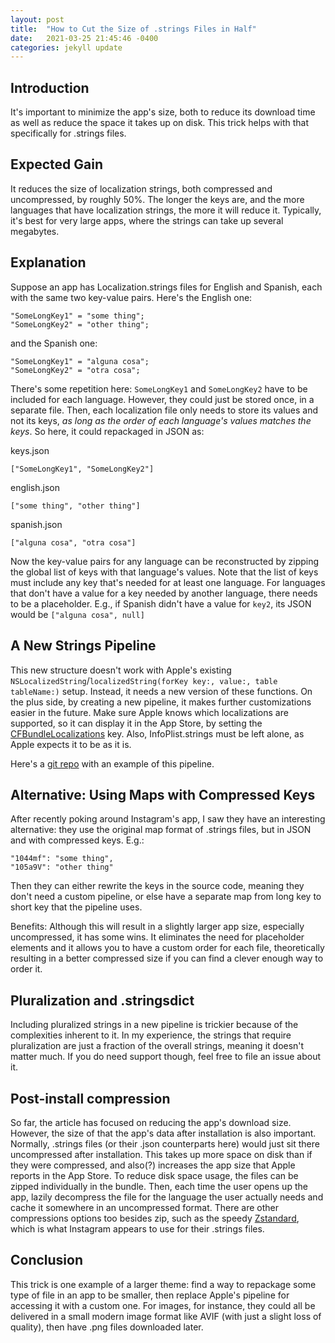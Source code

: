 ```yaml
---
layout: post
title:  "How to Cut the Size of .strings Files in Half"
date:   2021-03-25 21:45:46 -0400
categories: jekyll update
---
```


## Introduction

It's important to minimize the app's size, both to reduce its download time as well as reduce the space it takes up on disk. This trick helps with that specifically for .strings files.

## Expected Gain

It reduces the size of localization strings, both compressed and uncompressed, by roughly 50%. The longer the keys are, and the more languages that have localization strings, the more it will reduce it. Typically, it's best for very large apps, where the strings can take up several megabytes.

## Explanation

Suppose an app has Localization.strings files for English and Spanish, each with the same two key-value pairs. Here's the English one:
```
"SomeLongKey1" = "some thing";
"SomeLongKey2" = "other thing";
```

and the Spanish one:

```
"SomeLongKey1" = "alguna cosa";
"SomeLongKey2" = "otra cosa";
```

There's some repetition here: `SomeLongKey1` and `SomeLongKey2` have to be included for each language. However, they could just be stored once, in a separate file. Then, each localization file only needs to store its values and not its keys, _as long as the order of each language's values matches the keys_. So here, it could repackaged in JSON as:

keys.json
```
["SomeLongKey1", "SomeLongKey2"]
```

english.json
```
["some thing", "other thing"]
```

spanish.json
```
["alguna cosa", "otra cosa"]
```

Now the key-value pairs for any language can be reconstructed by zipping the global list of keys with that language's values. Note that the list of keys must include any key that's needed for at least one language. For languages that don't have a value for a key needed by another language, there needs to be a placeholder. E.g., if Spanish didn't have a value for `key2`, its JSON would be `["alguna cosa", null]`

## A New Strings Pipeline

This new structure doesn't work with Apple's existing `NSLocalizedString`/`localizedString(forKey key:, value:, table tableName:)` setup. Instead, it needs a new version of these functions. On the plus side, by creating a new pipeline, it makes further customizations easier in the future. Make sure Apple knows which localizations are supported, so it can display it in the App Store, by setting the [CFBundleLocalizations](https://developer.apple.com/documentation/bundleresources/information_property_list/cfbundlelocalizations) key. Also, InfoPlist.strings must be left alone, as Apple expects it to be as it is.

Here's a [git repo](https://github.com/michaeleisel/MiniStrings) with an example of this pipeline.

## Alternative: Using Maps with Compressed Keys

After recently poking around Instagram's app, I saw they have an interesting alternative: they use the original map format of .strings files, but in JSON and with compressed keys. E.g.:

```
"1044mf": "some thing",
"105a9V": "other thing"
```

Then they can either rewrite the keys in the source code, meaning they don't need a custom pipeline, or else have a separate map from long key to short key that the pipeline uses.

Benefits: Although this will result in a slightly larger app size, especially uncompressed, it has some wins. It eliminates the need for placeholder elements and it allows you to have a custom order for each file, theoretically resulting in a better compressed size if you can find a clever enough way to order it.

## Pluralization and .stringsdict

Including pluralized strings in a new pipeline is trickier because of the complexities inherent to it. In my experience, the strings that require pluralization are just a fraction of the overall strings, meaning it doesn't matter much. If you do need support though, feel free to file an issue about it.

## Post-install compression

So far, the article has focused on reducing the app's download size. However, the size of that the app's data after installation is also important. Normally, .strings files (or their .json counterparts here) would just sit there uncompressed after installation. This takes up more space on disk than if they were compressed, and also(?) increases the app size that Apple reports in the App Store. To reduce disk space usage, the files can be zipped individually in the bundle. Then, each time the user opens up the app, lazily decompress the file for the language the user actually needs and cache it somewhere in an uncompressed format. There are other compressions options too besides zip, such as the speedy [Zstandard](https://engineering.fb.com/2018/12/19/core-data/zstandard/), which is what Instagram appears to use for their .strings files.

## Conclusion

This trick is one example of a larger theme: find a way to repackage some type of file in an app to be smaller, then replace Apple's pipeline for accessing it with a custom one. For images, for instance, they could all be delivered in a small modern image format like AVIF (with just a slight loss of quality), then have .png files downloaded later.
